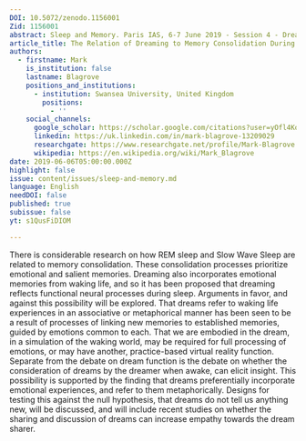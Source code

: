 ```yaml
---
DOI: 10.5072/zenodo.1156001
Zid: 1156001
abstract: Sleep and Memory. Paris IAS, 6-7 June 2019 - Session 4 - Dreaming (Part I)
article_title: The Relation of Dreaming to Memory Consolidation During Sleep
authors:
  - firstname: Mark
    is_institution: false
    lastname: Blagrove
    positions_and_institutions:
      - institution: Swansea University, United Kingdom
        positions:
          - ''
    social_channels:
      google_scholar: https://scholar.google.com/citations?user=yOfl4KoAAAAJ&hl=fr
      linkedin: https://uk.linkedin.com/in/mark-blagrove-13209029
      researchgate: https://www.researchgate.net/profile/Mark-Blagrove
      wikipedia: https://en.wikipedia.org/wiki/Mark_Blagrove
date: 2019-06-06T05:00:00.000Z
highlight: false
issue: content/issues/sleep-and-memory.md
language: English
needDOI: false
published: true
subissue: false
yt: s1QusFiDIOM

---
```


There is considerable research on how REM sleep and Slow Wave Sleep are related to memory consolidation. These consolidation processes prioritize emotional and salient memories. Dreaming also incorporates emotional  
memories from waking life, and so it has been proposed that dreaming reflects functional neural processes during sleep. Arguments in favor, and against this possibility will be explored. That dreams refer to waking life experiences in an associative or metaphorical manner has been seen to be a result of processes of linking new memories to established memories, guided by emotions common to each. That we are embodied in the dream, in a simulation of the waking world, may be required for full processing of emotions, or may have another, practice-based virtual reality function. Separate from the debate on dream function is the debate on whether the consideration of dreams by the dreamer when awake, can elicit insight. This possibility is supported by the finding that dreams preferentially incorporate emotional experiences, and refer to them metaphorically. Designs for testing this against the null hypothesis, that dreams do not tell us anything new, will be discussed, and will include recent studies on whether the sharing and discussion of dreams can increase empathy towards the dream sharer.

<Youtube yt="s1QusFiDIOM" caption="The Relation of Dreaming to Memory Consolidation During Sleep"></Youtube>